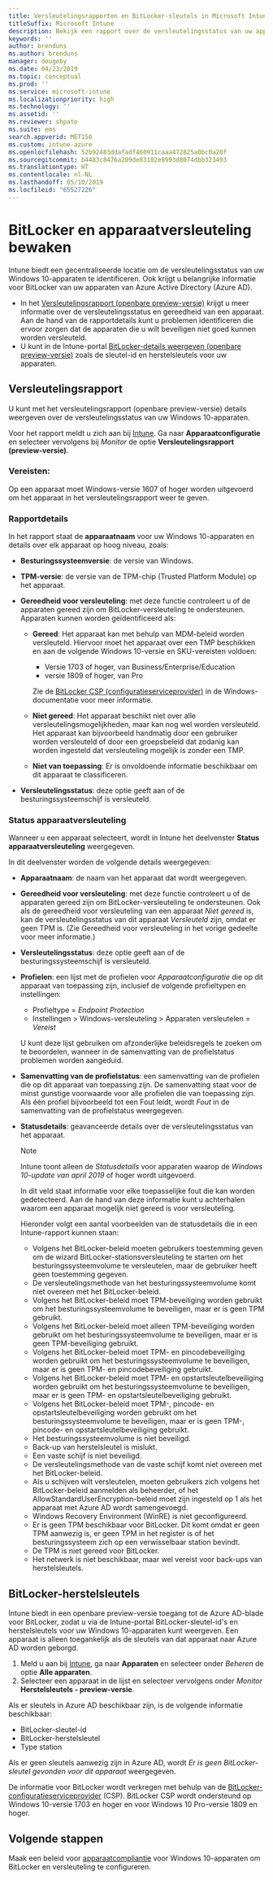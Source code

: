 ```yaml
---
title: Versleutelingsrapporten en BitLocker-sleutels in Microsoft Intune
titleSuffix: Microsoft Intune
description: Bekijk een rapport over de versleutelingsstatus van uw apparaten en krijg toegang tot BitLocker-herstelsleutels via de Microsoft Intune-portal.
keywords: ''
author: brenduns
ms.author: brenduns
manager: dougeby
ms.date: 04/23/2019
ms.topic: conceptual
ms.prod: ''
ms.service: microsoft-intune
ms.localizationpriority: high
ms.technology: ''
ms.assetid: ''
ms.reviewer: shpate
ms.suite: ems
search.appverid: MET150
ms.custom: intune-azure
ms.openlocfilehash: 52b92483ddafadf460911caaa472825a0bc0a20f
ms.sourcegitcommit: b4483c8476a209de83102e8993d8074dbb323493
ms.translationtype: HT
ms.contentlocale: nl-NL
ms.lasthandoff: 05/10/2019
ms.locfileid: "65527226"
---
```

# <a name="monitor-bitlocker-and-device-encryption"></a>BitLocker en apparaatversleuteling bewaken  
Intune biedt een gecentraliseerde locatie om de versleutelingsstatus van uw Windows 10-apparaten te identificeren. Ook krijgt u belangrijke informatie voor BitLocker van uw apparaten van Azure Active Directory (Azure AD).  

- In het [Versleutelingsrapport (openbare preview-versie)](#encryption-report) krijgt u meer informatie over de versleutelingsstatus en gereedheid van een apparaat. Aan de hand van de rapportdetails kunt u problemen identificeren die ervoor zorgen dat de apparaten die u wilt beveiligen niet goed kunnen worden versleuteld.  
- U kunt in de Intune-portal [BitLocker-details weergeven (openbare preview-versie)](#bitlocker-recovery-keys) zoals de sleutel-id en herstelsleutels voor uw apparaten.  

## <a name="encryption-report"></a>Versleutelingsrapport
U kunt met het versleutelingsrapport (openbare preview-versie) details weergeven over de versleutelingsstatus van uw Windows 10-apparaten.  

Voor het rapport meldt u zich aan bij [Intune](https://aka.ms/intuneportal). Ga naar **Apparaatconfiguratie** en selecteer vervolgens bij *Monitor* de optie **Versleutelingsrapport (preview-versie)**.  

### <a name="prerequisites"></a>Vereisten:
Op een apparaat moet Windows-versie 1607 of hoger worden uitgevoerd om het apparaat in het versleutelingsrapport weer te geven.  

### <a name="report-details"></a>Rapportdetails
In het rapport staat de **apparaatnaam** voor uw Windows 10-apparaten en details over elk apparaat op hoog niveau, zoals:  
- **Besturingssysteemversie**: de versie van Windows.  
- **TPM-versie**: de versie van de TPM-chip (Trusted Platform Module) op het apparaat.  
- **Gereedheid voor versleuteling**: met deze functie controleert u of de apparaten gereed zijn om BitLocker-versleuteling te ondersteunen. Apparaten kunnen worden geïdentificeerd als:
  - **Gereed**: Het apparaat kan met behulp van MDM-beleid worden versleuteld. Hiervoor moet het apparaat over een TMP beschikken en aan de volgende Windows 10-versie en SKU-vereisten voldoen:
    - Versie 1703 of hoger, van Business/Enterprise/Education
    - versie 1809 of hoger, van Pro  
  
    Zie de [BitLocker CSP (configuratieserviceprovider)](https://docs.microsoft.com/windows/client-management/mdm/bitlocker-csp) in de Windows-documentatie voor meer informatie.  

  - **Niet gereed**: Het apparaat beschikt niet over alle versleutelingsmogelijkheden, maar kan nog wel worden versleuteld. Het apparaat kan bijvoorbeeld handmatig door een gebruiker worden versleuteld of door een groepsbeleid dat zodanig kan worden ingesteld dat versleuteling mogelijk is zonder een TMP.
  - **Niet van toepassing**: Er is onvoldoende informatie beschikbaar om dit apparaat te classificeren.  

- **Versleutelingsstatus**: deze optie geeft aan of de besturingssysteemschijf is versleuteld.  


### <a name="device-encryption-status"></a>Status apparaatversleuteling
Wanneer u een apparaat selecteert, wordt in Intune het deelvenster **Status apparaatversleuteling** weergegeven.

In dit deelvenster worden de volgende details weergegeven:  
- **Apparaatnaam**: de naam van het apparaat dat wordt weergegeven.  
- **Gereedheid voor versleuteling**: met deze functie controleert u of de apparaten gereed zijn om BitLocker-versleuteling te ondersteunen. Ook als de gereedheid voor versleuteling van een apparaat *Niet gereed* is, kan de versleutelingsstatus van dit apparaat *Versleuteld* zijn, omdat er geen TPM is. (Zie Gereedheid voor versleuteling in het vorige gedeelte voor meer informatie.)
- **Versleutelingsstatus**: deze optie geeft aan of de besturingssysteemschijf is versleuteld.  
- **Profielen**: een lijst met de profielen voor *Apparaatconfiguratie* die op dit apparaat van toepassing zijn, inclusief de volgende profieltypen en instellingen:  
  - Profieltype = *Endpoint Protection*  
  - Instellingen > Windows-versleuteling > Apparaten versleutelen = *Vereist*  

  U kunt deze lijst gebruiken om afzonderlijke beleidsregels te zoeken om te beoordelen, wanneer in de samenvatting van de profielstatus problemen worden aangeduid.  

- **Samenvatting van de profielstatus**: een samenvatting van de profielen die op dit apparaat van toepassing zijn. De samenvatting staat voor de minst gunstige voorwaarde voor alle profielen die van toepassing zijn. Als één profiel bijvoorbeeld tot een Fout leidt, wordt *Fout* in de samenvatting van de profielstatus weergegeven.  
- **Statusdetails**: geavanceerde details over de versleutelingsstatus van het apparaat. 
  > [!NOTE]  
  > Intune toont alleen de *Statusdetails* voor apparaten waarop de *Windows 10-update van april 2019* of hoger wordt uitgevoerd.
  
  In dit veld staat informatie voor elke toepasselijke fout die kan worden gedetecteerd. Aan de hand van deze informatie kunt u achterhalen waarom een apparaat mogelijk niet gereed is voor versleuteling.  

  Hieronder volgt een aantal voorbeelden van de statusdetails die in een Intune-rapport kunnen staan:  

   - Volgens het BitLocker-beleid moeten gebruikers toestemming geven om de wizard BitLocker-stationsversleuteling te starten om het besturingssysteemvolume te versleutelen, maar de gebruiker heeft geen toestemming gegeven.  
   - De versleutelingsmethode van het besturingssysteemvolume komt niet overeen met het BitLocker-beleid.  
   - Volgens het BitLocker-beleid moet TPM-beveiliging worden gebruikt om het besturingssysteemvolume te beveiligen, maar er is geen TPM gebruikt.  
   - Volgens het BitLocker-beleid moet alleen TPM-beveiliging worden gebruikt om het besturingssysteemvolume te beveiligen, maar er is geen TPM-beveiliging gebruikt.  
   - Volgens het BitLocker-beleid moet TPM- en pincodebeveiliging worden gebruikt om het besturingssysteemvolume te beveiligen, maar er is geen TPM- en pincodebeveiliging gebruikt.  
   - Volgens het BitLocker-beleid moet TPM- en opstartsleutelbeveiliging worden gebruikt om het besturingssysteemvolume te beveiligen, maar er is geen TPM- en opstartsleutelbeveiliging gebruikt.  
   - Volgens het BitLocker-beleid moet TPM-, pincode- en opstartsleutelbeveiliging worden gebruikt om het besturingssysteemvolume te beveiligen, maar er is geen TPM-, pincode- en opstartsleutelbeveiliging gebruikt.  
   - Het besturingssysteemvolume is niet beveiligd.  
   - Back-up van herstelsleutel is mislukt.  
   - Een vaste schijf is niet beveiligd.  
   - De versleutelingsmethode van de vaste schijf komt niet overeen met het BitLocker-beleid.  
   - Als u schijven wilt versleutelen, moeten gebruikers zich volgens het BitLocker-beleid aanmelden als beheerder, of het AllowStandardUserEncryption-beleid moet zijn ingesteld op 1 als het apparaat met Azure AD wordt samengevoegd.  
   - Windows Recovery Environment (WinRE) is niet geconfigureerd.  
   - Er is geen TPM beschikbaar voor BitLocker. Dit komt omdat er geen TPM aanwezig is, er geen TPM in het register is of het besturingssysteem zich op een verwisselbaar station bevindt.  
   - De TPM is niet gereed voor BitLocker.  
   - Het netwerk is niet beschikbaar, maar wel vereist voor back-ups van herstelsleutels.  

## <a name="bitlocker-recovery-keys"></a>BitLocker-herstelsleutels
Intune biedt in een openbare preview-versie toegang tot de Azure AD-blade voor BitLocker, zodat u via de Intune-portal BitLocker-sleutel-id's en herstelsleutels voor uw Windows 10-apparaten kunt weergeven.  Een apparaat is alleen toegankelijk als de sleutels van dat apparaat naar Azure AD worden geborgd. 
1. Meld u aan bij [Intune](https://aka.ms/intuneportal), ga naar **Apparaten** en selecteer onder *Beheren* de optie **Alle apparaten**.
2. Selecteer een apparaat in de lijst en selecteer vervolgens onder *Monitor* **Herstelsleutels - preview-versie**.  
  
Als er sleutels in Azure AD beschikbaar zijn, is de volgende informatie beschikbaar:
- BitLocker-sleutel-id
- BitLocker-herstelsleutel
- Type station  

Als er geen sleutels aanwezig zijn in Azure AD, wordt *Er is geen BitLocker-sleutel gevonden voor dit apparaat* weergegeven.  

De informatie voor BitLocker wordt verkregen met behulp van de [BitLocker-configuratieserviceprovider](https://docs.microsoft.com/windows/client-management/mdm/bitlocker-csp) (CSP). BitLocker CSP wordt ondersteund op Windows 10-versie 1703 en hoger en voor Windows 10 Pro-versie 1809 en hoger. 

## <a name="next-steps"></a>Volgende stappen
Maak een beleid voor [apparaatcompliantie](compliance-policy-create-windows.md) voor Windows 10-apparaten om BitLocker en versleuteling te configureren.
